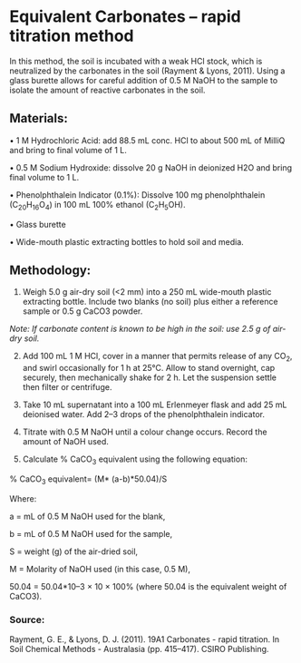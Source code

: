 # Equivalent Carbonates – rapid titration method

In this method, the soil is incubated with a weak HCl stock, which is neutralized by the carbonates in the soil (Rayment & Lyons, 2011). 
Using a glass burette allows for careful addition of 0.5 M NaOH to the sample to isolate the amount of reactive carbonates in the soil. 

## Materials: 
• 1 M Hydrochloric Acid: add 88.5 mL conc. HCl to about 500 mL of MilliQ and bring to final volume of 1 L.

• 0.5 M Sodium Hydroxide: dissolve 20 g NaOH in deionized H2O and bring final volume to 1 L.

• Phenolphthalein Indicator (0.1%): Dissolve 100 mg phenolphthalein (C<sub>20</sub>H<sub>16</sub>O<sub>4</sub>) in 100 mL 100% ethanol (C<sub>2</sub>H<sub>5</sub>OH).

• Glass burette

• Wide-mouth plastic extracting bottles to hold soil and media.

## Methodology: 

1. Weigh 5.0 g air-dry soil (<2 mm) into a 250 mL wide-mouth plastic extracting bottle. Include two blanks (no soil) plus either a reference sample or 0.5 g CaCO3 powder. 

_Note: If carbonate content is known to be high in the soil: use 2.5 g of air-dry soil._

2. Add 100 mL 1 M HCl, cover in a manner that permits release of any CO<sub>2</sub>, and swirl occasionally for 1 h at 25°C. Allow to stand overnight, cap securely, then mechanically shake for 2 h. Let the suspension settle then filter or centrifuge. 

3. Take 10 mL supernatant into a 100 mL Erlenmeyer flask and add 25 mL deionised water. Add 2–3 drops of the phenolphthalein indicator.

4. Titrate with 0.5 M NaOH until a colour change occurs. Record the amount of NaOH used.

5. Calculate % CaCO<sub>3</sub> equivalent using the following equation: 


% CaCO<sub>3</sub>  equivalent=  (M* (a-b)*50.04)/S

Where: 

a = mL of 0.5 M NaOH used for the blank,

b = mL of 0.5 M NaOH used for the sample,

S = weight (g) of the air-dried soil,

M = Molarity of NaOH used (in this case, 0.5 M),

50.04 = 50.04*10–3 × 10 × 100% (where 50.04 is the equivalent weight of CaCO3). 


### Source: 

Rayment, G. E., & Lyons, D. J. (2011). 19A1 Carbonates - rapid titration. In Soil Chemical Methods - Australasia (pp. 415–417). CSIRO Publishing.
 
